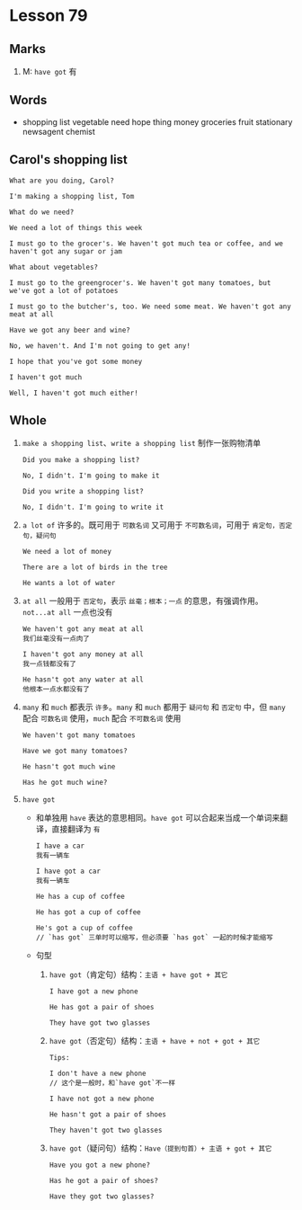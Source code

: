 # Lesson 79

## Marks

1. M: `have got` 有

## Words

- shopping list vegetable need hope thing money groceries fruit stationary newsagent chemist

## Carol's shopping list

```
What are you doing, Carol?

I'm making a shopping list, Tom

What do we need?

We need a lot of things this week

I must go to the grocer's. We haven't got much tea or coffee, and we haven't got any sugar or jam

What about vegetables?

I must go to the greengrocer's. We haven't got many tomatoes, but we've got a lot of potatoes

I must go to the butcher's, too. We need some meat. We haven't got any meat at all

Have we got any beer and wine?

No, we haven't. And I'm not going to get any!

I hope that you've got some money

I haven't got much

Well, I haven't got much either!
```

## Whole

1. `make a shopping list`、`write a shopping list` 制作一张购物清单

   ```
   Did you make a shopping list?

   No, I didn't. I'm going to make it

   Did you write a shopping list?

   No, I didn't. I'm going to write it
   ```

2. `a lot of` 许多的。既可用于 `可数名词` 又可用于 `不可数名词`，可用于 `肯定句，否定句，疑问句`

   ```
   We need a lot of money

   There are a lot of birds in the tree

   He wants a lot of water
   ```

3. `at all` 一般用于 `否定句`，表示 `丝毫；根本；一点` 的意思，有强调作用。`not...at all` 一点也没有

   ```
   We haven't got any meat at all
   我们丝毫没有一点肉了

   I haven't got any money at all
   我一点钱都没有了

   He hasn't got any water at all
   他根本一点水都没有了
   ```

4. `many` 和 `much` 都表示 `许多`。`many` 和 `much` 都用于 `疑问句` 和 `否定句` 中，但 `many` 配合 `可数名词` 使用，`much` 配合 `不可数名词` 使用

   ```
   We haven't got many tomatoes

   Have we got many tomatoes?

   He hasn't got much wine

   Has he got much wine?
   ```

5. `have got`

   - 和单独用 `have` 表达的意思相同。`have got` 可以合起来当成一个单词来翻译，直接翻译为 `有`

     ```
     I have a car
     我有一辆车

     I have got a car
     我有一辆车

     He has a cup of coffee

     He has got a cup of coffee

     He's got a cup of coffee
     // `has got` 三单时可以缩写，但必须要 `has got` 一起的时候才能缩写
     ```

   - 句型

     1. `have got`（肯定句）结构：`主语 + have got + 其它`

        ```
        I have got a new phone

        He has got a pair of shoes

        They have got two glasses
        ```

     2. `have got`（否定句）结构：`主语 + have + not + got + 其它`

        ```
        Tips:

        I don't have a new phone
        // 这个是一般时，和`have got`不一样
        ```

        ```
        I have not got a new phone

        He hasn't got a pair of shoes

        They haven't got two glasses
        ```

     3. `have got`（疑问句）结构：`Have（提到句首）+ 主语 + got + 其它`

        ```
        Have you got a new phone?

        Has he got a pair of shoes?

        Have they got two glasses?
        ```
